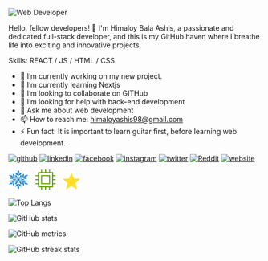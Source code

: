 
![Web Developer](https://media.licdn.com/dms/image/D5616AQFjFTzrL2nC4Q/profile-displaybackgroundimage-shrink_350_1400/0/1689014324515?e=1695254400&v=beta&t=HSI0jPZkvZQFGp4XezyUfJFV2tymZOKKE0sA13gIooE)

Hello, fellow developers! 👋 I'm Himaloy Bala Ashis, a passionate and dedicated full-stack developer, and this is my GitHub haven where I breathe life into exciting and innovative projects.

Skills: REACT / JS / HTML / CSS

- 🔭 I’m currently working on my new project. 
- 🌱 I’m currently learning Nextjs 
- 👯 I’m looking to collaborate on GITHub 
- 🤔 I’m looking for help with back-end development 
- 💬 Ask me about web development 
- 📫 How to reach me: himaloyashis98@gmail.com 
- ⚡ Fun fact: It is important to learn guitar first, before learning web development. 


[<img src='https://cdn.jsdelivr.net/npm/simple-icons@3.0.1/icons/github.svg' alt='github' height='40'>](https://github.com/HimaloyAshis)  [<img src='https://cdn.jsdelivr.net/npm/simple-icons@3.0.1/icons/linkedin.svg' alt='linkedin' height='40'>](https://www.linkedin.com/in/himaloy-bala-ashis-2b9a66245//)  [<img src='https://cdn.jsdelivr.net/npm/simple-icons@3.0.1/icons/facebook.svg' alt='facebook' height='40'>](https://www.facebook.com/himaloyashis)  [<img src='https://cdn.jsdelivr.net/npm/simple-icons@3.0.1/icons/instagram.svg' alt='instagram' height='40'>](https://www.instagram.com/himaloyashis/)  [<img src='https://cdn.jsdelivr.net/npm/simple-icons@3.0.1/icons/twitter.svg' alt='twitter' height='40'>](https://twitter.com/AshisBa007)  [<img src='https://cdn.jsdelivr.net/npm/simple-icons@3.0.1/icons/reddit.svg' alt='Reddit' height='40'>](https://www.reddit.com/user/Ashis-Bala)  [<img src='https://cdn.jsdelivr.net/npm/simple-icons@3.0.1/icons/icloud.svg' alt='website' height='40'>](https://portfolio-c63e1.web.app/)  

<a href='https://archiveprogram.github.com/'><img src='https://raw.githubusercontent.com/acervenky/animated-github-badges/master/assets/acbadge.gif' width='40' height='40'></a> <a href='https://docs.github.com/en/developers'><img src='https://raw.githubusercontent.com/acervenky/animated-github-badges/master/assets/devbadge.gif' width='40' height='40'></a> <a href='https://stars.github.com/'><img src='https://raw.githubusercontent.com/acervenky/animated-github-badges/master/assets/starbadge.gif' width='35' height='35'></a> 

[![Top Langs](https://github-readme-stats.vercel.app/api/top-langs/?username=HimaloyAshis)](https://github.com/anuraghazra/github-readme-stats)

![GitHub stats](https://github-readme-stats.vercel.app/api?username=HimaloyAshis&show_icons=true&count_private=true)  

![GitHub metrics](https://metrics.lecoq.io/HimaloyAshis)  

![GitHub streak stats](https://streak-stats.demolab.com/?user=HimaloyAshis)  

